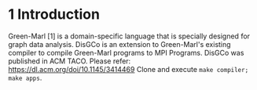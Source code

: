 1 Introduction
====================================
 
Green-Marl [1] is a domain-specific language that is specially designed for
graph data analysis. DisGCo is an extension to Green-Marl's existing compiler
to compile Green-Marl programs to MPI Programs. DisGCo was published in ACM TACO. Please refer: https://dl.acm.org/doi/10.1145/3414469
Clone and execute `make compiler; make apps`.
